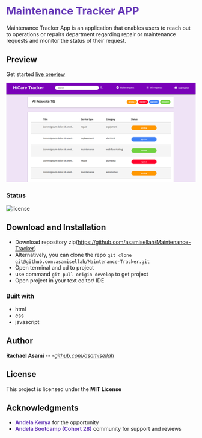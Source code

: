 # <span style="color:#673ab7">Maintenance Tracker APP</span>
Maintenance Tracker App is an application that enables users to reach out to operations or repairs department regarding repair or maintenance requests and monitor the status of their request.

## Preview
Get started [live preview](https://asamisellah.github.io/Maintenance-Tracker/)

![Image](ui/img/readme-img.png)

### Status

![license](https://img.shields.io/github/license/mashape/apistatus.svg?style=plastic)


## Download and Installation
* Download repository zip(https://github.com/asamisellah/Maintenance-Tracker) 
* Alternatively, you can clone the repo `git clone git@github.com:asamisellah/Maintenance-Tracker.git`
* Open terminal and cd to project
* use command `git pull origin develop` to get project
* Open project in your text editor/ IDE


### Built with 
* html
* css
* javascript

## Author

**Rachael Asami** -- -*[github.com/asamisellah](https://github.com/asamisellah)*


## License

This project is licensed under the **MIT License**

## Acknowledgments

* <span style="color:#673ab7">**Andela Kenya**</span> for the opportunity
* <span style="color:#673ab7">**Andela Bootcamp (Cohort 28)**</span>  community for support and reviews



